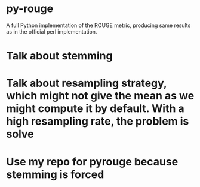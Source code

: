 # py-rouge
A full Python implementation of the ROUGE metric, producing same results as in the official perl implementation.  

# Talk about stemming
# Talk about resampling strategy, which might not give the mean as we might compute it by default. With a high resampling rate, the problem is solve
# Use my repo for pyrouge because stemming is forced